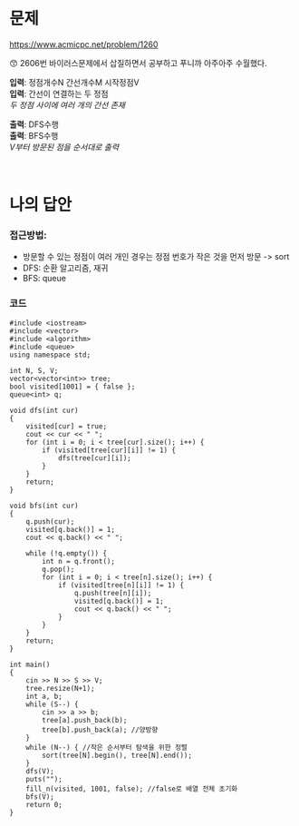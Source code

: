 # 문제
https://www.acmicpc.net/problem/1260

😙 2606번 바이러스문제에서 삽질하면서 공부하고 푸니까 아주아주 수월했다.

**입력**: 정점개수N 간선개수M 시작정점V  
**입력**: 간선이 연결하는 두 정점  
*두 정점 사이에 여러 개의 간선 존재*  

**출력**: DFS수행  
**출력**: BFS수행  
*V부터 방문된 점을 순서대로 출력*  

<br>

# 나의 답안
### 접근방법: 
- 방문할 수 있는 정점이 여러 개인 경우는 정점 번호가 작은 것을 먼저 방문 -> sort
- DFS: 순환 알고리즘, 재귀
- BFS: queue

### 코드
```
#include <iostream>
#include <vector>
#include <algorithm>
#include <queue>
using namespace std;

int N, S, V;
vector<vector<int>> tree;
bool visited[1001] = { false };
queue<int> q;

void dfs(int cur)
{
	visited[cur] = true;
	cout << cur << " ";
	for (int i = 0; i < tree[cur].size(); i++) {
		if (visited[tree[cur][i]] != 1) {
			dfs(tree[cur][i]);
		}
	}
	return;
}

void bfs(int cur)
{
	q.push(cur);
	visited[q.back()] = 1;
	cout << q.back() << " ";

	while (!q.empty()) {
		int n = q.front();	
		q.pop();
		for (int i = 0; i < tree[n].size(); i++) {
			if (visited[tree[n][i]] != 1) {
				q.push(tree[n][i]);
				visited[q.back()] = 1;
				cout << q.back() << " ";
			}
		}
	}
	return;
}

int main()
{
	cin >> N >> S >> V;
	tree.resize(N+1);
	int a, b;
	while (S--) {
		cin >> a >> b;
		tree[a].push_back(b);
		tree[b].push_back(a); //양방향
	}
	while (N--) { //작은 순서부터 탐색을 위한 정렬
		sort(tree[N].begin(), tree[N].end());
	}
	dfs(V);
	puts("");
	fill_n(visited, 1001, false); //false로 배열 전체 초기화
	bfs(V);
	return 0;
}
```
